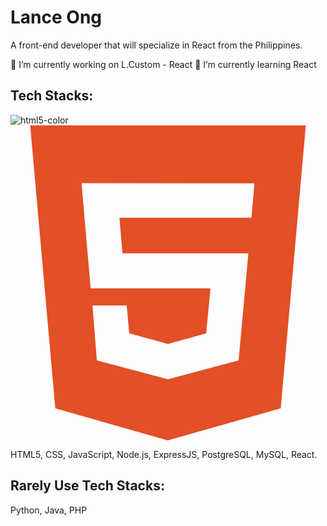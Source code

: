 # Lance Ong
A front-end developer that will specialize in React from the Philippines.

🔭 I’m currently working on L.Custom - React
🌱 I’m currently learning React

## Tech Stacks:
![html5-color](https://github.com/user-attachments/assets/e2fd0a09-f4c6-4ba7-ab5b-42121c3a2769)<svg fill="#E34F26" role="img" viewBox="0 0 24 24" xmlns="http://www.w3.org/2000/svg"><title>HTML5</title><path d="M1.5 0h21l-1.91 21.563L11.977 24l-8.564-2.438L1.5 0zm7.031 9.75l-.232-2.718 10.059.003.23-2.622L5.412 4.41l.698 8.01h9.126l-.326 3.426-2.91.804-2.955-.81-.188-2.11H6.248l.33 4.171L12 19.351l5.379-1.443.744-8.157H8.531z"/></svg>

HTML5, CSS, JavaScript, Node.js, ExpressJS, PostgreSQL, MySQL, React.

## Rarely Use Tech Stacks:
Python, Java, PHP

<!--
**Kuruhaku/Kuruhaku** is a ✨ _special_ ✨ repository because its `README.md` (this file) appears on your GitHub profile.

Here are some ideas to get you started:

- 🔭 I’m currently working on ...
- 🌱 I’m currently learning ...
- 👯 I’m looking to collaborate on ...
- 🤔 I’m looking for help with ...
- 💬 Ask me about ...
- 📫 How to reach me: ...
- 😄 Pronouns: ...
- ⚡ Fun fact: ...
-->
